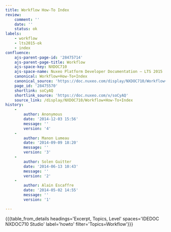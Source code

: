 ```yaml
---
title: Workflow How-To Index
review:
    comment: ''
    date: ''
    status: ok
labels:
    - workflow
    - lts2015-ok
    - index
confluence:
    ajs-parent-page-id: '28475714'
    ajs-parent-page-title: Workflow
    ajs-space-key: NXDOC710
    ajs-space-name: Nuxeo Platform Developer Documentation — LTS 2015
    canonical: Workflow+How-To+Index
    canonical_source: 'https://doc.nuxeo.com/display/NXDOC710/Workflow+How-To+Index'
    page_id: '28475570'
    shortlink: soCyAQ
    shortlink_source: 'https://doc.nuxeo.com/x/soCyAQ'
    source_link: /display/NXDOC710/Workflow+How-To+Index
history:
    - 
        author: Anonymous
        date: '2014-12-03 15:56'
        message: ''
        version: '4'
    - 
        author: Manon Lumeau
        date: '2014-09-09 18:20'
        message: ''
        version: '3'
    - 
        author: Solen Guitter
        date: '2014-06-13 10:43'
        message: ''
        version: '2'
    - 
        author: Alain Escaffre
        date: '2014-05-02 14:55'
        message: ''
        version: '1'

---
```

{{{table_from_details headings='Excerpt, Topics, Level' spaces='IDEDOC NXDOC710 Studio' label='howto' filter='Topics=Workflow'}}}